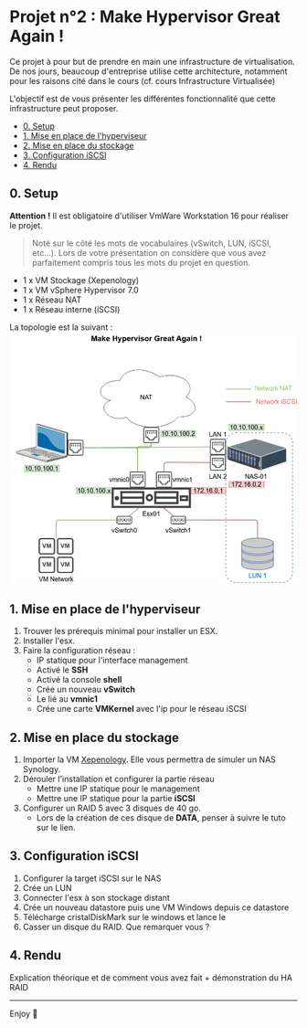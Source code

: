# Projet n°2 : Make Hypervisor Great Again !
Ce projet à pour but de prendre en main une infrastructure de virtualisation. De nos jours, beaucoup d'entreprise utilise cette architecture, notamment pour les raisons cité dans le cours (cf. cours Infrastructure Virtualisée)

L'objectif est de vous présenter les différentes fonctionnalité que cette infrastructure peut proposer.

- [0. Setup](#0-setup)
- [1. Mise en place de l'hyperviseur](#0-setup)
- [2. Mise en place du stockage](#0-setup)
- [3. Configuration iSCSI](#0-setup)
- [4. Rendu](#0-setup)

## 0. Setup

**Attention !** Il est obligatoire d'utiliser VmWare Workstation 16 pour réaliser le projet.

> Noté sur le côté  les mots de vocabulaires (vSwitch, LUN, iSCSI, etc...). Lors de votre présentation on considère que vous avez parfaitement compris tous les mots du projet en question.

- 1 x VM Stockage (Xepenology)
- 1 x VM vSphere Hypervisor 7.0
- 1 x Réseau NAT
- 1 x Réseau interne (iSCSI)

La topologie est la suivant :
![topo.png](https://github.com/GabrielClmcn/Ydays-Labo-Infra-2020/blob/master/tp/2_confirme/2_Make_Hypervisor_Great_Again/screenshot/topo.png)

## 1. Mise en place de l'hyperviseur
1. Trouver les prérequis minimal pour installer un ESX.
2. Installer l'esx.
3. Faire la configuration réseau :
    - IP statique pour l'interface management
    - Activé le **SSH**
    - Activé la console **shell**
    - Crée un nouveau **vSwitch**
    - Le lié au **vmnic1**
    - Crée une carte **VMKernel** avec l'ip pour le réseau iSCSI

## 2. Mise en place du stockage
1. Importer la VM [Xepenology](https://xpenology.com/forum/topic/13019-tuto-configs-toute-pr%C3%AAte-pour-vmware/). Elle vous permettra de simuler un NAS Synology.
2. Dérouler l'installation et configurer la partie réseau
    - Mettre une IP statique pour le management
    - Mettre une IP statique pour la partie **iSCSI**
3. Configurer un RAID 5 avec 3 disques de 40 go.
    - Lors de la création de ces disque de **DATA**, penser à suivre le tuto sur le lien.

## 3. Configuration iSCSI
1. Configurer la target iSCSI sur le NAS
2. Crée un LUN
3. Connecter l'esx à son stockage distant
4. Crée un nouveau datastore puis une VM Windows depuis ce datastore
5. Télécharge cristalDiskMark sur le windows et lance le
6. Casser un disque du RAID. Que remarquer vous ?

## 4. Rendu
Explication théorique et de comment vous avez fait + démonstration du HA RAID

---

Enjoy 🎉
